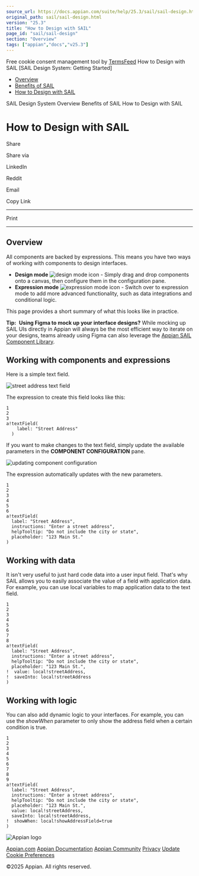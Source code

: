 ```yaml
---
source_url: https://docs.appian.com/suite/help/25.3/sail/sail-design.html
original_path: sail/sail-design.html
version: "25.3"
title: "How to Design with SAIL"
page_id: "sail/sail-design"
section: "Overview"
tags: ["appian","docs","v25.3"]
---
```



Free cookie consent management tool by [TermsFeed](https://www.termsfeed.com/) How to Design with SAIL \[SAIL Design System: Getting Started\]

-   [Overview](/suite/help/25.3/sail/sail-design-system-overview.html)
-   [Benefits of SAIL](/suite/help/25.3/sail/sail-benefits.html)
-   [How to Design with SAIL](#)

SAIL Design System Overview Benefits of SAIL How to Design with SAIL

# How to Design with SAIL

Share

Share via

LinkedIn

Reddit

Email

Copy Link

* * *

Print

* * *

## Overview

All components are backed by expressions. This means you have two ways of working with components to design interfaces.

-   **Design mode** ![design mode icon](../images/design-mode-icon.svg) - Simply drag and drop components onto a canvas, then configure them in the configuration pane.
-   **Expression mode** ![expression mode icon](../images/expression-mode-icon.svg) - Switch over to expression mode to add more advanced functionality, such as data integrations and conditional logic.

This page provides a short summary of what this looks like in practice.

**Tip:**  **Using Figma to mock up your interface designs?** While mocking up SAIL UIs directly in Appian will always be the most efficient way to iterate on your designs, teams already using Figma can also leverage the [Appian SAIL Component Library](https://www.figma.com/@appian).

## Working with components and expressions

Here is a simple text field.

![street address text field](ds-images/street_address.png)

The expression to create this field looks like this:

```
1
2
3
a!textField(
    label: "Street Address"
  )
```

If you want to make changes to the text field, simply update the available parameters in the **COMPONENT CONFIGURATION** pane.

![updating component configuration](ds-images/component_configuration_updates.png)

The expression automatically updates with the new parameters.

```
1
2
3
4
5
6
a!textField(
  label: "Street Address",
  instructions: "Enter a street address",
  helpTooltip: "Do not include the city or state",
  placeholder: "123 Main St."
)
```

## Working with data

It isn't very useful to just hard code data into a user input field. That's why SAIL allows you to easily associate the value of a field with application data. For example, you can use local variables to map application data to the text field.

```
1
2
3
4
5
6
7
8
a!textField(
  label: "Street Address",
  instructions: "Enter a street address",
  helpTooltip: "Do not include the city or state",
  placeholder: "123 Main St.",
!  value: local!streetAddress,
!  saveInto: local!streetAddress
)
```

## Working with logic

You can also add dynamic logic to your interfaces. For example, you can use the _showWhen_ parameter to only show the address field when a certain condition is true.

```
1
2
3
4
5
6
7
8
9
a!textField(
  label: "Street Address",
  instructions: "Enter a street address",
  helpTooltip: "Do not include the city or state",
  placeholder: "123 Main St.",
  value: local!streetAddress,
  saveInto: local!streetAddress,
!  showWhen: local!showAddressField=true
)
```

![Appian logo](../images/design-sys/logo-appian-white-rebrand.svg)

[Appian.com](https://www.appian.com/) [Appian Documentation](/suite/help/25.3/) [Appian Community](https://community.appian.com) [Privacy](https://appian.com/legal/privacy-information.html) [Update Cookie Preferences](#)
 

©2025 Appian. All rights reserved.